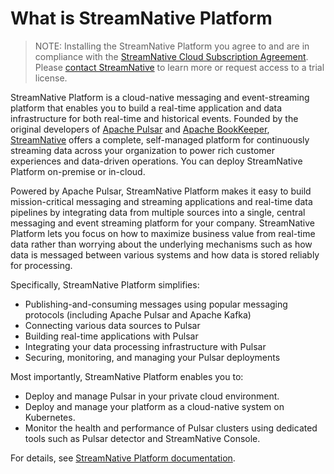 # What is StreamNative Platform

> NOTE: Installing the StreamNative Platform you agree to and are in compliance with the [StreamNative Cloud Subscription Agreement](https://streamnative.io/cloud-terms-and-conditions).  Please [contact StreamNative](https://streamnative.io/contact) to learn more or request access to a trial license.

StreamNative Platform is a cloud-native messaging and event-streaming platform that enables you to build a real-time application and data infrastructure for both real-time and historical events. Founded by the original developers of [Apache Pulsar](https://pulsar.apache.org/) and [Apache BookKeeper](https://bookkeeper.apache.org/), [StreamNative](https://streamnative.io/) offers a complete, self-managed platform for continuously streaming data across your organization to power rich customer experiences and data-driven operations. You can deploy StreamNative Platform on-premise or in-cloud.

Powered by Apache Pulsar, StreamNative Platform makes it easy to build mission-critical messaging and streaming applications and real-time data pipelines by integrating data from multiple sources into a single, central messaging and event streaming platform for your company. StreamNative Platform lets you focus on how to maximize business value from real-time data rather than worrying about the underlying mechanisms such as how data is messaged between various systems and how data is stored reliably for processing.

Specifically, StreamNative Platform simplifies:

- Publishing-and-consuming messages using popular messaging protocols (including Apache Pulsar and Apache Kafka)
- Connecting various data sources to Pulsar
- Building real-time applications with Pulsar
- Integrating your data processing infrastructure with Pulsar
- Securing, monitoring, and managing your Pulsar deployments

Most importantly, StreamNative Platform enables you to:

- Deploy and manage Pulsar in your private cloud environment.
- Deploy and manage your platform as a cloud-native system on Kubernetes.
- Monitor the health and performance of Pulsar clusters using dedicated tools such as Pulsar detector and StreamNative Console.

For details, see [StreamNative Platform documentation](https://docs.streamnative.io/docs/platform-overview). 
